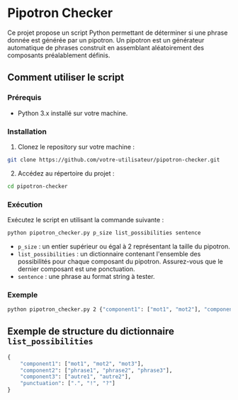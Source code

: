 # Pipotron Checker

Ce projet propose un script Python permettant de déterminer si une phrase donnée est générée par un pipotron. Un pipotron est un générateur automatique de phrases construit en assemblant aléatoirement des composants préalablement définis.

## Comment utiliser le script

### Prérequis

- Python 3.x installé sur votre machine.

### Installation

1. Clonez le repository sur votre machine :

```bash
git clone https://github.com/votre-utilisateur/pipotron-checker.git
```

2. Accédez au répertoire du projet :

```bash
cd pipotron-checker
```

### Exécution

Exécutez le script en utilisant la commande suivante :

```bash
python pipotron_checker.py p_size list_possibilities sentence
```

- `p_size` : un entier supérieur ou égal à 2 représentant la taille du pipotron.
- `list_possibilities` : un dictionnaire contenant l'ensemble des possibilités pour chaque composant du pipotron. Assurez-vous que le dernier composant est une ponctuation.
- `sentence` : une phrase au format string à tester.

### Exemple

```bash
python pipotron_checker.py 2 {"component1": ["mot1", "mot2"], "component2": ["phrase1", "phrase2"]} "mot1 phrase2."
```

## Exemple de structure du dictionnaire `list_possibilities`

```python
{
    "component1": ["mot1", "mot2", "mot3"],
    "component2": ["phrase1", "phrase2", "phrase3"],
    "component3": ["autre1", "autre2"],
    "punctuation": [".", "!", "?"]
}
```
